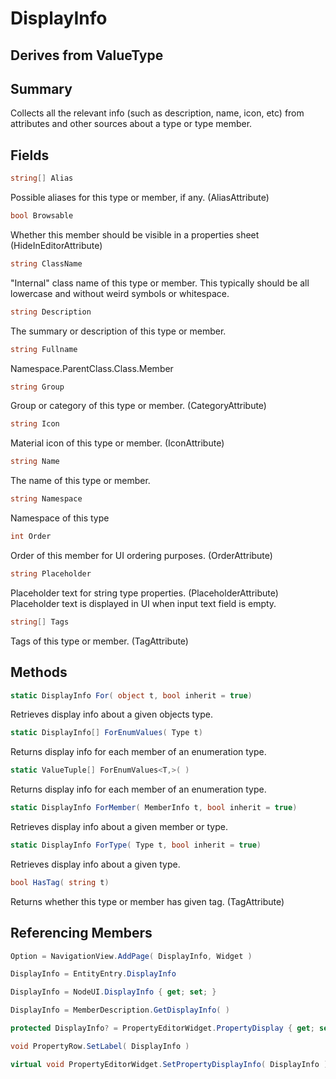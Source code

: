 # DisplayInfo

## Derives from ValueType

## Summary

Collects all the relevant info (such as description, name, icon, etc) from attributes and other sources about a type or type member.
## Fields

```c#
string[] Alias
```
Possible aliases for this type or member, if any. (AliasAttribute)
```c#
bool Browsable
```
Whether this member should be visible in a properties sheet (HideInEditorAttribute)
```c#
string ClassName
```
"Internal" class name of this type or member. This typically should be all lowercase and without weird symbols or whitespace.
```c#
string Description
```
The summary or description of this type or member.
```c#
string Fullname
```
Namespace.ParentClass.Class.Member
```c#
string Group
```
Group or category of this type or member. (CategoryAttribute)
```c#
string Icon
```
Material icon of this type or member. (IconAttribute)
```c#
string Name
```
The name of this type or member.
```c#
string Namespace
```
Namespace of this type
```c#
int Order
```
Order of this member for UI ordering purposes. (OrderAttribute)
```c#
string Placeholder
```
Placeholder text for string type properties. (PlaceholderAttribute)
Placeholder text is displayed in UI when input text field is empty.
```c#
string[] Tags
```
Tags of this type or member. (TagAttribute)
## Methods

```c#
static DisplayInfo For( object t, bool inherit = true) 
```
Retrieves display info about a given objects type.
```c#
static DisplayInfo[] ForEnumValues( Type t) 
```
Returns display info for each member of an enumeration type.
```c#
static ValueTuple[] ForEnumValues<T,>( ) 
```
Returns display info for each member of an enumeration type.
```c#
static DisplayInfo ForMember( MemberInfo t, bool inherit = true) 
```
Retrieves display info about a given member or type.
```c#
static DisplayInfo ForType( Type t, bool inherit = true) 
```
Retrieves display info about a given type.
```c#
bool HasTag( string t) 
```
Returns whether this type or member has given tag. (TagAttribute)
## Referencing Members

```c#
Option = NavigationView.AddPage( DisplayInfo, Widget ) 
```
```c#
DisplayInfo = EntityEntry.DisplayInfo
```
```c#
DisplayInfo = NodeUI.DisplayInfo { get; set; } 
```
```c#
DisplayInfo = MemberDescription.GetDisplayInfo( ) 
```
```c#
protected DisplayInfo? = PropertyEditorWidget.PropertyDisplay { get; set; } 
```
```c#
void PropertyRow.SetLabel( DisplayInfo ) 
```
```c#
virtual void PropertyEditorWidget.SetPropertyDisplayInfo( DisplayInfo ) 
```
